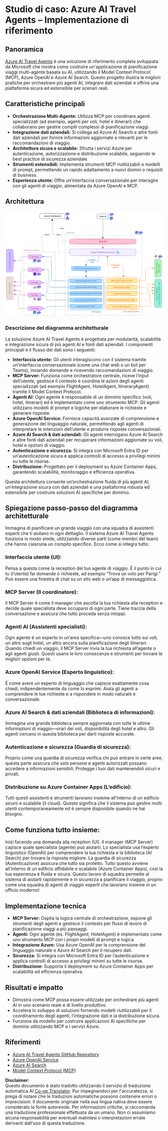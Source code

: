 <!--
CO_OP_TRANSLATOR_METADATA:
{
  "original_hash": "4d3415b9d2bf58bc69be07f945a69e07",
  "translation_date": "2025-05-20T23:37:59+00:00",
  "source_file": "09-CaseStudy/README.md",
  "language_code": "it"
}
-->
# Studio di caso: Azure AI Travel Agents – Implementazione di riferimento

## Panoramica

[Azure AI Travel Agents](https://github.com/Azure-Samples/azure-ai-travel-agents) è una soluzione di riferimento completa sviluppata da Microsoft che mostra come costruire un'applicazione di pianificazione viaggi multi-agente basata su AI, utilizzando il Model Context Protocol (MCP), Azure OpenAI e Azure AI Search. Questo progetto illustra le migliori pratiche per orchestrare più agenti AI, integrare dati aziendali e offrire una piattaforma sicura ed estensibile per scenari reali.

## Caratteristiche principali
- **Orchestrazione Multi-Agente:** Utilizza MCP per coordinare agenti specializzati (ad esempio, agenti per voli, hotel e itinerari) che collaborano per gestire compiti complessi di pianificazione viaggi.
- **Integrazione dati aziendali:** Si collega ad Azure AI Search e altre fonti dati aziendali per fornire informazioni aggiornate e rilevanti per le raccomandazioni di viaggio.
- **Architettura sicura e scalabile:** Sfrutta i servizi Azure per autenticazione, autorizzazione e distribuzione scalabile, seguendo le best practice di sicurezza aziendale.
- **Strumenti estensibili:** Implementa strumenti MCP riutilizzabili e modelli di prompt, permettendo un rapido adattamento a nuovi domini o requisiti di business.
- **Esperienza utente:** Offre un’interfaccia conversazionale per interagire con gli agenti di viaggio, alimentata da Azure OpenAI e MCP.

## Architettura
![Architecture](https://raw.githubusercontent.com/Azure-Samples/azure-ai-travel-agents/main/docs/ai-travel-agents-architecture-diagram.png)

### Descrizione del diagramma architetturale

La soluzione Azure AI Travel Agents è progettata per modularità, scalabilità e integrazione sicura di più agenti AI e fonti dati aziendali. I componenti principali e il flusso dei dati sono i seguenti:

- **Interfaccia utente:** Gli utenti interagiscono con il sistema tramite un’interfaccia conversazionale (come una chat web o un bot per Teams), inviando domande e ricevendo raccomandazioni di viaggio.
- **MCP Server:** Funziona come orchestratore centrale, riceve l’input dell’utente, gestisce il contesto e coordina le azioni degli agenti specializzati (ad esempio FlightAgent, HotelAgent, ItineraryAgent) tramite il Model Context Protocol.
- **Agenti AI:** Ogni agente è responsabile di un dominio specifico (voli, hotel, itinerari) ed è implementato come uno strumento MCP. Gli agenti utilizzano modelli di prompt e logiche per elaborare le richieste e generare risposte.
- **Azure OpenAI Service:** Fornisce capacità avanzate di comprensione e generazione del linguaggio naturale, permettendo agli agenti di interpretare le intenzioni dell’utente e produrre risposte conversazionali.
- **Azure AI Search & dati aziendali:** Gli agenti interrogano Azure AI Search e altre fonti dati aziendali per recuperare informazioni aggiornate su voli, hotel e opzioni di viaggio.
- **Autenticazione e sicurezza:** Si integra con Microsoft Entra ID per un’autenticazione sicura e applica controlli di accesso a privilegi minimi su tutte le risorse.
- **Distribuzione:** Progettato per il deployment su Azure Container Apps, garantendo scalabilità, monitoraggio e efficienza operativa.

Questa architettura consente un’orchestrazione fluida di più agenti AI, un’integrazione sicura con dati aziendali e una piattaforma robusta ed estensibile per costruire soluzioni AI specifiche per dominio.

## Spiegazione passo-passo del diagramma architetturale
Immagina di pianificare un grande viaggio con una squadra di assistenti esperti che ti aiutano in ogni dettaglio. Il sistema Azure AI Travel Agents funziona in modo simile, utilizzando diverse parti (come membri del team) che hanno ciascuna un compito specifico. Ecco come si integra tutto:

### Interfaccia utente (UI):
Pensa a questa come la reception del tuo agente di viaggio. È il punto in cui tu (l’utente) fai domande o richieste, ad esempio “Trova un volo per Parigi.” Può essere una finestra di chat su un sito web o un’app di messaggistica.

### MCP Server (Il coordinatore):
Il MCP Server è come il manager che ascolta la tua richiesta alla reception e decide quale specialista deve occuparsi di ogni parte. Tiene traccia della conversazione e assicura che tutto proceda senza intoppi.

### Agenti AI (Assistenti specialisti):
Ogni agente è un esperto in un’area specifica—uno conosce tutto sui voli, un altro sugli hotel, un altro ancora sulla pianificazione degli itinerari. Quando chiedi un viaggio, il MCP Server invia la tua richiesta all’agente o agli agenti giusti. Questi usano le loro conoscenze e strumenti per trovare le migliori opzioni per te.

### Azure OpenAI Service (Esperto linguistico):
È come avere un esperto di linguaggio che capisce esattamente cosa chiedi, indipendentemente da come lo esprimi. Aiuta gli agenti a comprendere le tue richieste e a rispondere in modo naturale e conversazionale.

### Azure AI Search & dati aziendali (Biblioteca di informazioni):
Immagina una grande biblioteca sempre aggiornata con tutte le ultime informazioni di viaggio—orari dei voli, disponibilità degli hotel e altro. Gli agenti cercano in questa biblioteca per darti risposte accurate.

### Autenticazione e sicurezza (Guardia di sicurezza):
Proprio come una guardia di sicurezza verifica chi può entrare in certe aree, questa parte assicura che solo persone e agenti autorizzati possano accedere a informazioni sensibili. Protegge i tuoi dati mantenendoli sicuri e privati.

### Distribuzione su Azure Container Apps (L’edificio):
Tutti questi assistenti e strumenti lavorano insieme all’interno di un edificio sicuro e scalabile (il cloud). Questo significa che il sistema può gestire molti utenti contemporaneamente ed è sempre disponibile quando ne hai bisogno.

## Come funziona tutto insieme:

Inizi facendo una domanda alla reception (UI).
Il manager (MCP Server) capisce quale specialista (agente) può aiutarti.
Lo specialista usa l’esperto linguistico (OpenAI) per comprendere la tua richiesta e la biblioteca (AI Search) per trovare la risposta migliore.
La guardia di sicurezza (Autenticazione) assicura che tutto sia protetto.
Tutto questo avviene all’interno di un edificio affidabile e scalabile (Azure Container Apps), così la tua esperienza è fluida e sicura.
Questo lavoro di squadra permette al sistema di aiutarti rapidamente e in sicurezza a pianificare il viaggio, proprio come una squadra di agenti di viaggio esperti che lavorano insieme in un ufficio moderno!

## Implementazione tecnica
- **MCP Server:** Ospita la logica centrale di orchestrazione, espone gli strumenti degli agenti e gestisce il contesto per flussi di lavoro di pianificazione viaggi a più passaggi.
- **Agenti:** Ogni agente (es. FlightAgent, HotelAgent) è implementato come uno strumento MCP con i propri modelli di prompt e logica.
- **Integrazione Azure:** Usa Azure OpenAI per la comprensione del linguaggio naturale e Azure AI Search per il recupero dati.
- **Sicurezza:** Si integra con Microsoft Entra ID per l’autenticazione e applica controlli di accesso a privilegi minimi su tutte le risorse.
- **Distribuzione:** Supporta il deployment su Azure Container Apps per scalabilità ed efficienza operativa.

## Risultati e impatto
- Dimostra come MCP possa essere utilizzato per orchestrare più agenti AI in uno scenario reale e di livello produttivo.
- Accelera lo sviluppo di soluzioni fornendo modelli riutilizzabili per il coordinamento degli agenti, l’integrazione dati e la distribuzione sicura.
- Funziona da modello per costruire applicazioni AI specifiche per dominio utilizzando MCP e i servizi Azure.

## Riferimenti
- [Azure AI Travel Agents GitHub Repository](https://github.com/Azure-Samples/azure-ai-travel-agents)
- [Azure OpenAI Service](https://azure.microsoft.com/en-us/products/ai-services/openai-service/)
- [Azure AI Search](https://azure.microsoft.com/en-us/products/ai-services/ai-search/)
- [Model Context Protocol (MCP)](https://modelcontextprotocol.io/)

**Disclaimer**:  
Questo documento è stato tradotto utilizzando il servizio di traduzione automatica AI [Co-op Translator](https://github.com/Azure/co-op-translator). Pur impegnandoci per l'accuratezza, si prega di notare che le traduzioni automatiche possono contenere errori o imprecisioni. Il documento originale nella sua lingua nativa deve essere considerato la fonte autorevole. Per informazioni critiche, si raccomanda una traduzione professionale effettuata da un umano. Non ci assumiamo alcuna responsabilità per eventuali malintesi o interpretazioni errate derivanti dall'uso di questa traduzione.
